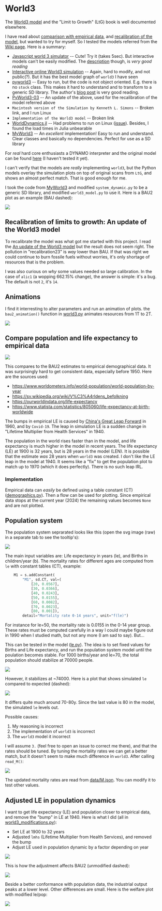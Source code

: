 # World3

The [World3 model](https://en.wikipedia.org/wiki/World3) and the "Limit
to Growth" (LtG) book is well documented elsewhere.

I have read about [comparison with empirical data](
https://mahb.stanford.edu/wp-content/uploads/2021/07/yale-publication-1.pdf),
and [recalibration of the model](
https://onlinelibrary.wiley.com/doi/full/10.1111/jiec.13442), but
wanted to try for myself. So I tested the models referred from the
[Wiki page](https://en.wikipedia.org/wiki/World3). Here is a summary:

* [Javascript world 3 simulator](http://bit-player.org/extras/limits/) --
  Cute! Try it (takes 5sec). But interactive models can't be easily modified.
  The [description](http://bit-player.org/2012/world3-the-public-beta)
  though, is *very good reading*
* [Interactive online World3 simulation](http://insightmaker.com/insight/1954) --
  Again, hard to modify, and not public(?). But it has the best model graph
  of `world3` I have seen
* [pyworld3](https://github.com/cvanwynsberghe/pyworld3) --
  Easy to run, but the code is not object oriented. E.g. there is no `stock`
  class. This makes it hard to understand and to transform to a generic
  SD library. The author's [blog post](
  https://towardsdatascience.com/exploring-the-limits-to-growth-with-python-674133874eed) is very good reading.
* [PyWorld3-03](https://github.com/TimSchell98/PyWorld3-03) --
  An update of the above, used for the recalibration of the model
  referred above
* `Macintosh version of the Simulation by Kenneth L. Simons` --
  Broken link, and I run Linux
* `Implementation of the World3 model` -- Broken link
* [WorldDynamics.jl](https://github.com//natema/WorldDynamics.jl) --
  Had problems to run on Linux ([issue](
  https://github.com/worlddynamics/WorldDynamics.jl/issues/210)).
  Besides, I found the load times in Julia unbearable
* [MyWorld3](https://github.com/Juji29/MyWorld3) --
  An *excellent* implementation! Easy to run and understand. Clear classes
  and basically no dependencies. Perfect for use as a SD library

For *real* hard core enthusiasts a DYNAMO interpreter and the original
model can be found [here](https://github.com/bfix/dynamo) (I haven't
tested it yet).

I can't verify that the models are *really* implementing `world3`, but
the Python models overlay the simulation plots on top of original
scans from `LtG`, and shows an almost perfect match. That is good
enough for me.

I took the code from [MyWorld3](https://github.com/Juji29/MyWorld3)
and modified `system_dynamic.py` to be a generic SD library, and
modified `world3_model.py` to use it. Here is a BAU2 plot as an
example (BAU dashed):

<img src="figures/plot_bau2.svg" />


## Recalibration of limits to growth: An update of the World3 model

To recalibrate the model was what got me started with this project.  I
read the [An update of the World3 model](
https://onlinelibrary.wiley.com/doi/full/10.1111/jiec.13442) but the
result does not seem right. The pollution in "recalibration23" is
*way* lower than BAU. If that was right we could continue to burn
fossile fuels without worries, it's only shortage of resources that is
the problem.

I was also curious on *why* some values needed so large
calibration. In the case of `alic1` (a wopping 662.15% change), the
answer is simple: it's a bug. The default is not `2`, it's `14`.



## Animations

I find it interresting to alter parameters and run an animation of
plots. the `bau2_animation()` function in [world3.py](world3.py)
animates resources from 1T to 2T.

<img src="figures/bau2_nranimation.svg" />



## Compare population and life expectancy to empirical data

<img src="figures/plot_pop1.svg" />

This compares to the BAU2 estimates to empirical demographical
data. It was surprisingly hard to get consistent data, especially
before 1950. Here are the sources used:

* https://www.worldometers.info/world-population/world-population-by-year
* https://sv.wikipedia.org/wiki/V%C3%A4rldens_befolkning
* https://ourworldindata.org/life-expectancy
* https://www.statista.com/statistics/805060/life-expectancy-at-birth-worldwide

The bumps in empirical LE is caused by [China's Great Leap Forward](
https://en.wikipedia.org/wiki/Great_Leap_Forward) in 1960,
and by `Covid-19`. The leap in simulation LE is a sudden change in
"Lifetime Multiplier from Health Services" in 1940.

The population in the world rises faster than in the model, and life
expectancy is much higher in the model in recent years.  The life
expectancy (LE) at 1900 is 32 years, but is 28 years in the model
(LEN). It is possible that the estimate *was* 28 years when `world3`
was created. I don't like the LE leap in the model at 1940. It seems
like a "fix" to get the population plot to match up to 1970 (which it
does perfectly). There is no such leap IRL.

### Implementation

Empirical data can *easily* be defined using a table constant (CT)
([demographics.py](demographics.py)). Then a flow can be used for
plotting. Since empirical data stops at the current year (2024) the
remaining values becomes `None` and are not plotted.


## Population system

The population system seprarated looks like this (open the svg image
(raw) in a separate tab to see the tooltip's):

<img src="figures/pop-system.svg" />

The main input variables are: Life expectancy in years (le), and
Births in children/year (b). The mortality rates for different ages
are computed from `le` with constant tables (CT), example:

```python
    M1 = s.addConstant(
        "M1", sd.CT, val=(
            [20, 0.0567],
            [30, 0.0366],
            [40, 0.0243],
            [50, 0.0155],
            [60, 0.0082],
            [70, 0.0023],
            [80, 0.001]),
        detail="Mortality rate 0-14 years", unit="f(le)")
```

For instance for le=50, the mortality rate is 0.0155 in the 0-14 year
group. These rates must be computed carefully in a way I could
maybe figure out in 1990 when I studied math, but not any more
(I am sad to say). But...

This can be tested in the model ([le.py](le.py)). The idea is to set
fixed values for Births and Life expectancy, and run the population
system model until the poulation becomes stable. For 1000 births/year
and le=70, the total population should stabilize at 70000 people.

<img src="figures/pop-system-plot-70.svg" />

However, it stabilizes at ~74000. Here is a plot that shows simulated
`le` compared to expected (dashed):

<img src="figures/le-plot.svg" />

It differs quite much around 70-80y. Since the last value is 80 in the
model, the simulated `le` levels out.

Possible causes:

1. My reasoning is incorrect
2. The implementation of `world3` is incorrect
3. The `world3` model it incorrect

I will assume `3.` (feel free to open an issue to correct me there),
and that the rates should be tuned. By tuning the mortality rates we
can get a better match, but it doesn't seem to make much difference in
`world3`. After calling `read_M()`:

<img src="figures/le-plot-2.svg" />

The updated mortality rates are read from [data/M.json](data/M.json).
You can modify it to test other values.


## Adjusted LE in population dynamics

I want to get life expectancy (LE) and population closer to empirical
data, and remove the "bump" in LE at 1940. Here is what I did (all
in [world3_modifications.py](world3_modifications.py)):

* Set LE at 1900 to 32 years
* Adjusted `lmhs` (Lifetime Multiplier from Health Services), and
  removed the bump
* Adjust LE used in population dynamic by a factor depending on year

<img src="figures/plot_pop2.svg" />

This is how the adjustment affects BAU2 (unmodified dashed):

<img src="figures/bau2_pop2.svg" />

Beside a better conformance with population data, the industrial
output peaks at a lower level. Other differences are small.
Here is the welfare plot with modified le/pop:

<img src="figures/hef_pop2.svg" />






